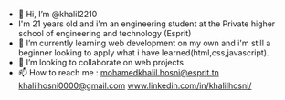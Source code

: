 - 👋 Hi, I’m @khalil2210 
- I'm 21 years old and i'm an engineering student at the Private higher school of engineering and technology (Esprit)
- 🌱 I’m currently learning web development on my own and i'm still a beginner looking to apply what i have learned(html,css,javascript).
- 💞️ I’m looking to collaborate on web projects 
- 📫 How to reach me :
mohamedkhalil.hosni@esprit.tn
khalilhosni0000@gmail.com
www.linkedin.com/in/khalilhosni/

<!---
khalil2210/khalil2210 is a ✨ special ✨ repository because its `README.md` (this file) appears on your GitHub profile.
You can click the Preview link to take a look at your changes.
--->
